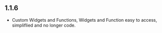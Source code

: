 ## 1.1.6

* Custom Widgets and Functions, Widgets and Function easy to access, simpliflied and no longer code.
